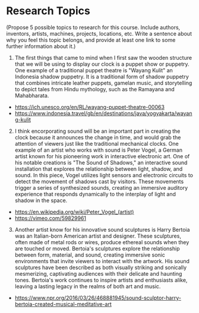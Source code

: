 # Research Topics
(Propose 5 possible topics to research for this course. Include authors, inventors, artists, machines, projects, locations, etc. Write a sentence about why you feel this topic belongs, and provide at least one link to some further information about it.)


1. The first things that came to mind when I first saw the wooden structure that we will be using to display our clock is a puppet show or puppetry. One example of a traditional puppet theatre is "Wayang Kulit" an Indonesia shadow puppetry. It is a traditional form of shadow puppetry that combines intricate leather puppets, gamelan music, and storytelling to depict tales from Hindu mythology, such as the Ramayana and Mahabharata.
- https://ich.unesco.org/en/RL/wayang-puppet-theatre-00063
- https://www.indonesia.travel/gb/en/destinations/java/yogyakarta/wayang-kulit   
  

2. I think encorporating sound will be an important part in creating the clock because it announces the change in time, and would grab the attention of viewers just like the traditional mechanical clocks. One example of an artist who works with sound is Peter Vogel, a German artist known for his pioneering work in interactive electronic art. One of his notable creations is "The Sound of Shadows," an interactive sound installation that explores the relationship between light, shadow, and sound. In this piece, Vogel utilizes light sensors and electronic circuits to detect the movement of shadows cast by visitors. These movements trigger a series of synthesized sounds, creating an immersive auditory experience that responds dynamically to the interplay of light and shadow in the space.
- https://en.wikipedia.org/wiki/Peter_Vogel_(artist)
- https://vimeo.com/59829961    

3. Another artist know for his innovative sound sculptures is Harry Bertoia was an Italian-born American artist and designer. These sculptures, often made of metal rods or wires, produce ethereal sounds when they are touched or moved. Bertoia's sculptures explore the relationship between form, material, and sound, creating immersive sonic environments that invite viewers to interact with the artwork. His sound sculptures have been described as both visually striking and sonically mesmerizing, captivating audiences with their delicate and haunting tones. Bertoia's work continues to inspire artists and enthusiasts alike, leaving a lasting legacy in the realms of both art and music.
- https://www.npr.org/2016/03/26/468881945/sound-sculptor-harry-bertoia-created-musical-meditative-art
